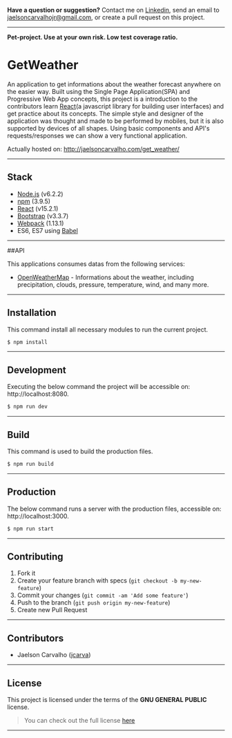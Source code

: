 **Have a question or suggestion?**
Contact me on [Linkedin](https://www.linkedin.com/in/jaelson-carvalho-4b84a3a2?trk=nav_responsive_tab_profile_pic), send an email to jaelsoncarvalhojr@gmail.com, or create a pull request on this project.

---

**Pet-project. Use at your own risk. Low test coverage ratio.**

# GetWeather

An application to get informations about the weather forecast anywhere on the easier way. Built using the Single Page Application(SPA) and Progressive Web App concepts, this project is a introduction to the contributors learn [React](https://facebook.github.io/react/)(a javascript library for building user interfaces) and get practice about its concepts. The simple style and designer of the application was thought and made to be performed by mobiles, but it is also supported by devices of all shapes. Using basic components and API's requests/responses we can show a very functional application.

Actually hosted on: http://jaelsoncarvalho.com/get_weather/

---

## Stack

* [Node.js](https://nodejs.org) (v6.2.2)
* [npm](https://www.npmjs.com) (3.9.5)
* [React](https://facebook.github.io/react) (v15.2.1)
* [Bootstrap](http://getbootstrap.com) (v3.3.7)
* [Webpack](https://webpack.github.io) (1.13.1)
* ES6, ES7 using [Babel](https://babeljs.io/)

---

##API

This applications consumes datas from the following services:

* [OpenWeatherMap](https://openweathermap.org) - Informations about the weather, including precipitation, clouds, pressure, temperature, wind, and many more.

---

## Installation

This command install all necessary modules to run the current project.

```bash
$ npm install
```
---

## Development

Executing the below command the project will be accessible on: http://localhost:8080.

```bash
$ npm run dev
```
---

## Build

This command is used to build the production files.

```bash
$ npm run build
```
---

## Production

The below command runs a server with the production files, accessible on: http://localhost:3000.

```bash
$ npm run start
```

---

## Contributing

1. Fork it
2. Create your feature branch with specs (`git checkout -b my-new-feature`)
3. Commit your changes (`git commit -am 'Add some feature'`)
4. Push to the branch (`git push origin my-new-feature`)
5. Create new Pull Request

---

## Contributors

* Jaelson Carvalho ([jcarva](https://github.com/jcarva))

---

## License

This project is licensed under the terms of the **GNU GENERAL PUBLIC** license.
>You can check out the full license [here](https://github.com/jcarva/get_weather/blob/master/LICENSE)

---
